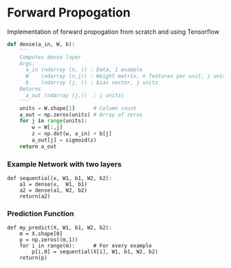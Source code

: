 # Forward Propogation
Implementation of forward propogation from scratch and using Tensorflow

```python
def dense(a_in, W, b):
    '''
    Computes dense layer
    Args:
      a_in (ndarray (n, )) : Data, 1 example 
      W    (ndarray (n,j)) : Weight matrix, n features per unit, j units
      b    (ndarray (j, )) : bias vector, j units  
    Returns
      a_out (ndarray (j,))  : j units|
    '''
    units = W.shape[1]      # Column count
    a_out = np.zeros(units) # Array of zeros
    for j in range(units):  
        w = W[:,j]
        z = np.dot(w, a_in) + b[j]
        a_out[j] = sigmoid(z)
    return a_out
```
### Example Network with two layers
```
def sequential(x, W1, b1, W2, b2):
    a1 = dense(x,  W1, b1)
    a2 = dense(a1, W2, b2)
    return(a2)
```
### Prediction Function
```
def my_predict(X, W1, b1, W2, b2):
    m = X.shape[0]
    p = np.zeros((m,1))
    for i in range(m):      # For every example
        p[i,0] = sequential(X[i], W1, b1, W2, b2)
    return(p)
```

